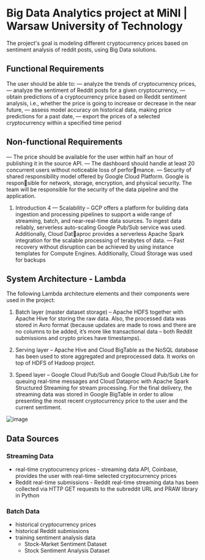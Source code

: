 # Big Data Analytics project at MiNI | Warsaw University of Technology

The project's goal is modeling different cryptocurrency prices based on sentiment analysis of reddit posts, using Big Data solutions.

## Functional Requirements
The user should be able to:
— analyze the trends of cryptocurrency prices,
— analyze the sentiment of Reddit posts for a given cryptocurrency,
— obtain predictions of a cryptocurrency price based on Reddit sentiment analysis, i.e., whether
the price is going to increase or decrease in the near future,
— assess model accuracy on historical data, making price predictions for a past date,
— export the prices of a selected cryptocurrency within a specified time period

## Non-functional Requirements
— The price should be available for the user within half an hour of publishing it in the source
API.
— The dashboard should handle at least 20 concurrent users without noticeable loss of performance.
— Security of shared responsibility model offered by Google Cloud Platform. Google is responsible for network, storage, encryption, and physical security. The team will be responsible
for the security of the data pipeline and the application.
1. Introduction 4
— Scalability – GCP offers a platform for building data ingestion and processing pipelines to
support a wide range of streaming, batch, and near-real-time data sources. To ingest data
reliably, serverless auto-scaling Google Pub/Sub service was used. Additionally, Cloud Dataproc provides a serverless Apache Spark integration for the scalable processing of terabytes
of data.
— Fast recovery without disruption can be achieved by using instance templates for Compute
Engines. Additionally, Cloud Storage was used for backups

## System Architecture - Lambda

The following Lambda architecture elements and their components were used in the project:

1. Batch layer (master dataset storage) – Apache HDFS together with Apache Hive for storing
the raw data. Also, the processed data was stored in Avro format (because updates are
made to rows and there are no columns to be added, it’s more like transactional data – both
Reddit submissions and crypto prices have timestamps).

2. Serving layer – Apache Hive and Cloud BigTable as the NoSQL database has been used to store aggregated
and preprocessed data. It works on top of HDFS of Hadoop project.

3. Speed layer – Google Cloud Pub/Sub and Google Cloud Pub/Sub Lite for queuing real-time messages and Cloud Dataproc
with Apache Spark Structured Streaming for stream processing. For the final delivery, the streaming data was stored in Google BigTable in order to allow presenting the most recent cryptocurrency price to the user and the current sentiment.

![image](https://user-images.githubusercontent.com/56268776/217964835-787a5d06-0910-4044-afdb-f29b017d31f2.png)

## Data Sources

### Streaming Data

- real-time cryptocurrency prices - streaming data API, Coinbase, provides the user with real-time selected cryptocurrency
prices
- Reddit real-time submissions - Reddit real-time streaming data has been collected via HTTP GET requests to the subreddit
URL and PRAW library in Python

### Batch Data
- historical cryptocurrency prices
- historical Reddit submissions 
- training sentiment analysis data
  - Stock-Market Sentiment Dataset
  - Stock Sentiment Analysis Dataset
